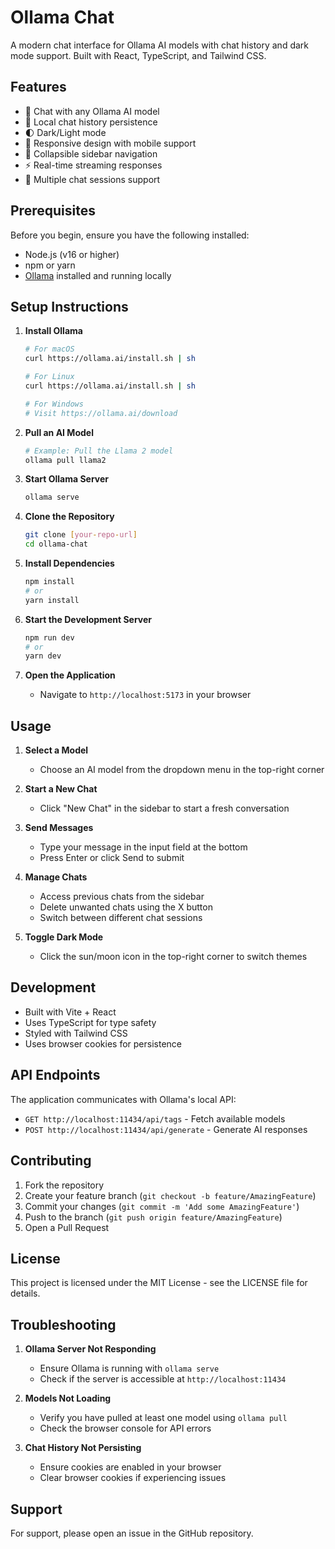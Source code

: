 # Ollama Chat

A modern chat interface for Ollama AI models with chat history and dark mode support. Built with React, TypeScript, and Tailwind CSS.

## Features

- 🤖 Chat with any Ollama AI model
- 💾 Local chat history persistence
- 🌓 Dark/Light mode
- 📱 Responsive design with mobile support
- 🍔 Collapsible sidebar navigation
- ⚡ Real-time streaming responses
- 🔄 Multiple chat sessions support

## Prerequisites

Before you begin, ensure you have the following installed:
- Node.js (v16 or higher)
- npm or yarn
- [Ollama](https://ollama.ai/) installed and running locally

## Setup Instructions

1. **Install Ollama**
   ```bash
   # For macOS
   curl https://ollama.ai/install.sh | sh

   # For Linux
   curl https://ollama.ai/install.sh | sh

   # For Windows
   # Visit https://ollama.ai/download
   ```

2. **Pull an AI Model**
   ```bash
   # Example: Pull the Llama 2 model
   ollama pull llama2
   ```

3. **Start Ollama Server**
   ```bash
   ollama serve
   ```

4. **Clone the Repository**
   ```bash
   git clone [your-repo-url]
   cd ollama-chat
   ```

5. **Install Dependencies**
   ```bash
   npm install
   # or
   yarn install
   ```

6. **Start the Development Server**
   ```bash
   npm run dev
   # or
   yarn dev
   ```

7. **Open the Application**
   - Navigate to `http://localhost:5173` in your browser

## Usage

1. **Select a Model**
   - Choose an AI model from the dropdown menu in the top-right corner

2. **Start a New Chat**
   - Click "New Chat" in the sidebar to start a fresh conversation

3. **Send Messages**
   - Type your message in the input field at the bottom
   - Press Enter or click Send to submit

4. **Manage Chats**
   - Access previous chats from the sidebar
   - Delete unwanted chats using the X button
   - Switch between different chat sessions

5. **Toggle Dark Mode**
   - Click the sun/moon icon in the top-right corner to switch themes

## Development

- Built with Vite + React
- Uses TypeScript for type safety
- Styled with Tailwind CSS
- Uses browser cookies for persistence

## API Endpoints

The application communicates with Ollama's local API:
- `GET http://localhost:11434/api/tags` - Fetch available models
- `POST http://localhost:11434/api/generate` - Generate AI responses

## Contributing

1. Fork the repository
2. Create your feature branch (`git checkout -b feature/AmazingFeature`)
3. Commit your changes (`git commit -m 'Add some AmazingFeature'`)
4. Push to the branch (`git push origin feature/AmazingFeature`)
5. Open a Pull Request

## License

This project is licensed under the MIT License - see the LICENSE file for details.

## Troubleshooting

1. **Ollama Server Not Responding**
   - Ensure Ollama is running with `ollama serve`
   - Check if the server is accessible at `http://localhost:11434`

2. **Models Not Loading**
   - Verify you have pulled at least one model using `ollama pull`
   - Check the browser console for API errors

3. **Chat History Not Persisting**
   - Ensure cookies are enabled in your browser
   - Clear browser cookies if experiencing issues

## Support

For support, please open an issue in the GitHub repository.
